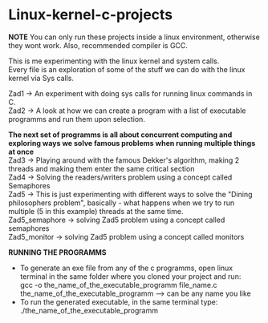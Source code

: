 # Linux-kernel-c-projects

**NOTE** You can only run these projects inside a linux environment, otherwise they wont work. Also, recommended compiler is GCC.<br />

This is me experimenting with the linux kernel and system calls.<br />
Every file is an exploration of some of the stuff we can do with the linux kernel via Sys calls.<br />

Zad1 -> An experiment with doing sys calls for running linux commands in C.<br />
Zad2 -> A look at how we can create a program with a list of executable programms and run them upon selection.<br />

**The next set of programms is all about concurrent computing and exploring ways we solve famous problems when running multiple things at once**<br />
Zad3 -> Playing around with the famous Dekker's algorithm, making 2 threads and making them enter the same critical section<br />
Zad4 -> Solving the readers/writers problem using a concept called Semaphores<br />
Zad5 -> This is just experimenting with different ways to solve the "Dining philosophers problem", basically - what happens when we try to run multiple (5 in this example) threads at the same time.<br />
Zad5_semaphore -> solving Zad5 problem using a concept called semaphores<br />
Zad5_monitor -> solving Zad5 problem using a concept called monitors<br />

**RUNNING THE PROGRAMMS**<br />
* To generate an exe file from any of the c programms, open linux terminal in the same folder where you cloned your project and run:<br />
  gcc -o the_name_of_the_executable_programm file_name.c<br />
  the_name_of_the_executable_programm --> can be any name you like<br />
* To run the generated executable, in the same terminal type:<br />
  ./the_name_of_the_executable_programm<br />

